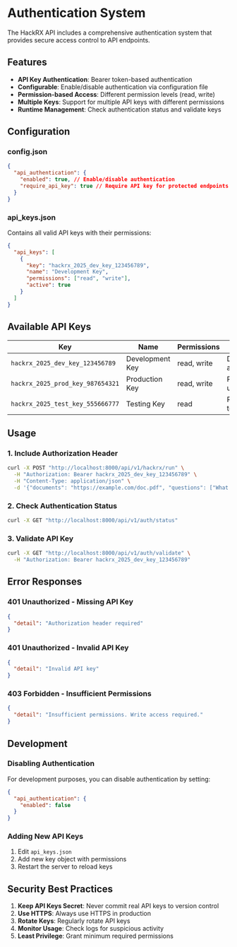# Authentication System

The HackRX API includes a comprehensive authentication system that provides secure access control to API endpoints.

## Features

- **API Key Authentication**: Bearer token-based authentication
- **Configurable**: Enable/disable authentication via configuration file
- **Permission-based Access**: Different permission levels (read, write)
- **Multiple Keys**: Support for multiple API keys with different permissions
- **Runtime Management**: Check authentication status and validate keys

## Configuration

### config.json

```json
{
  "api_authentication": {
    "enabled": true, // Enable/disable authentication
    "require_api_key": true // Require API key for protected endpoints
  }
}
```

### api_keys.json

Contains all valid API keys with their permissions:

```json
{
  "api_keys": [
    {
      "key": "hackrx_2025_dev_key_123456789",
      "name": "Development Key",
      "permissions": ["read", "write"],
      "active": true
    }
  ]
}
```

## Available API Keys

| Key                              | Name            | Permissions | Purpose                 |
| -------------------------------- | --------------- | ----------- | ----------------------- |
| `hackrx_2025_dev_key_123456789`  | Development Key | read, write | Development and testing |
| `hackrx_2025_prod_key_987654321` | Production Key  | read, write | Production usage        |
| `hackrx_2025_test_key_555666777` | Testing Key     | read        | Read-only testing       |

## Usage

### 1. Include Authorization Header

```bash
curl -X POST "http://localhost:8000/api/v1/hackrx/run" \
  -H "Authorization: Bearer hackrx_2025_dev_key_123456789" \
  -H "Content-Type: application/json" \
  -d '{"documents": "https://example.com/doc.pdf", "questions": ["What is this about?"]}'
```

### 2. Check Authentication Status

```bash
curl -X GET "http://localhost:8000/api/v1/auth/status"
```

### 3. Validate API Key

```bash
curl -X GET "http://localhost:8000/api/v1/auth/validate" \
  -H "Authorization: Bearer hackrx_2025_dev_key_123456789"
```

## Error Responses

### 401 Unauthorized - Missing API Key

```json
{
  "detail": "Authorization header required"
}
```

### 401 Unauthorized - Invalid API Key

```json
{
  "detail": "Invalid API key"
}
```

### 403 Forbidden - Insufficient Permissions

```json
{
  "detail": "Insufficient permissions. Write access required."
}
```

## Development

### Disabling Authentication

For development purposes, you can disable authentication by setting:

```json
{
  "api_authentication": {
    "enabled": false
  }
}
```

### Adding New API Keys

1. Edit `api_keys.json`
2. Add new key object with permissions
3. Restart the server to reload keys

## Security Best Practices

1. **Keep API Keys Secret**: Never commit real API keys to version control
2. **Use HTTPS**: Always use HTTPS in production
3. **Rotate Keys**: Regularly rotate API keys
4. **Monitor Usage**: Check logs for suspicious activity
5. **Least Privilege**: Grant minimum required permissions
